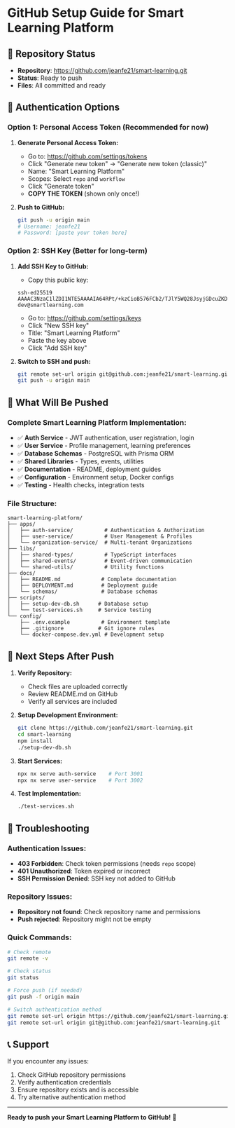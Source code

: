 # GitHub Setup Guide for Smart Learning Platform

## 🚀 Repository Status
- **Repository**: https://github.com/jeanfe21/smart-learning.git
- **Status**: Ready to push
- **Files**: All committed and ready

## 🔐 Authentication Options

### Option 1: Personal Access Token (Recommended for now)

1. **Generate Personal Access Token:**
   - Go to: https://github.com/settings/tokens
   - Click "Generate new token" → "Generate new token (classic)"
   - Name: "Smart Learning Platform"
   - Scopes: Select `repo` and `workflow`
   - Click "Generate token"
   - **COPY THE TOKEN** (shown only once!)

2. **Push to GitHub:**
   ```bash
   git push -u origin main
   # Username: jeanfe21
   # Password: [paste your token here]
   ```

### Option 2: SSH Key (Better for long-term)

1. **Add SSH Key to GitHub:**
   - Copy this public key:
   ```
   ssh-ed25519 AAAAC3NzaC1lZDI1NTE5AAAAIA64RPt/+kzCioB576FCb2/TJlY5WQ28JsyjGDcuZKDr dev@smartlearning.com
   ```
   - Go to: https://github.com/settings/keys
   - Click "New SSH key"
   - Title: "Smart Learning Platform"
   - Paste the key above
   - Click "Add SSH key"

2. **Switch to SSH and push:**
   ```bash
   git remote set-url origin git@github.com:jeanfe21/smart-learning.git
   git push -u origin main
   ```

## 📁 What Will Be Pushed

### Complete Smart Learning Platform Implementation:
- ✅ **Auth Service** - JWT authentication, user registration, login
- ✅ **User Service** - Profile management, learning preferences
- ✅ **Database Schemas** - PostgreSQL with Prisma ORM
- ✅ **Shared Libraries** - Types, events, utilities
- ✅ **Documentation** - README, deployment guides
- ✅ **Configuration** - Environment setup, Docker configs
- ✅ **Testing** - Health checks, integration tests

### File Structure:
```
smart-learning-platform/
├── apps/
│   ├── auth-service/          # Authentication & Authorization
│   ├── user-service/          # User Management & Profiles
│   └── organization-service/  # Multi-tenant Organizations
├── libs/
│   ├── shared-types/          # TypeScript interfaces
│   ├── shared-events/         # Event-driven communication
│   └── shared-utils/          # Utility functions
├── docs/
│   ├── README.md             # Complete documentation
│   ├── DEPLOYMENT.md         # Deployment guide
│   └── schemas/              # Database schemas
├── scripts/
│   ├── setup-dev-db.sh      # Database setup
│   └── test-services.sh     # Service testing
└── config/
    ├── .env.example          # Environment template
    ├── .gitignore           # Git ignore rules
    └── docker-compose.dev.yml # Development setup
```

## 🎯 Next Steps After Push

1. **Verify Repository:**
   - Check files are uploaded correctly
   - Review README.md on GitHub
   - Verify all services are included

2. **Setup Development Environment:**
   ```bash
   git clone https://github.com/jeanfe21/smart-learning.git
   cd smart-learning
   npm install
   ./setup-dev-db.sh
   ```

3. **Start Services:**
   ```bash
   npx nx serve auth-service    # Port 3001
   npx nx serve user-service    # Port 3002
   ```

4. **Test Implementation:**
   ```bash
   ./test-services.sh
   ```

## 🔧 Troubleshooting

### Authentication Issues:
- **403 Forbidden**: Check token permissions (needs `repo` scope)
- **401 Unauthorized**: Token expired or incorrect
- **SSH Permission Denied**: SSH key not added to GitHub

### Repository Issues:
- **Repository not found**: Check repository name and permissions
- **Push rejected**: Repository might not be empty

### Quick Commands:
```bash
# Check remote
git remote -v

# Check status
git status

# Force push (if needed)
git push -f origin main

# Switch authentication method
git remote set-url origin https://github.com/jeanfe21/smart-learning.git  # HTTPS
git remote set-url origin git@github.com:jeanfe21/smart-learning.git      # SSH
```

## 📞 Support

If you encounter any issues:
1. Check GitHub repository permissions
2. Verify authentication credentials
3. Ensure repository exists and is accessible
4. Try alternative authentication method

---

**Ready to push your Smart Learning Platform to GitHub!** 🚀

